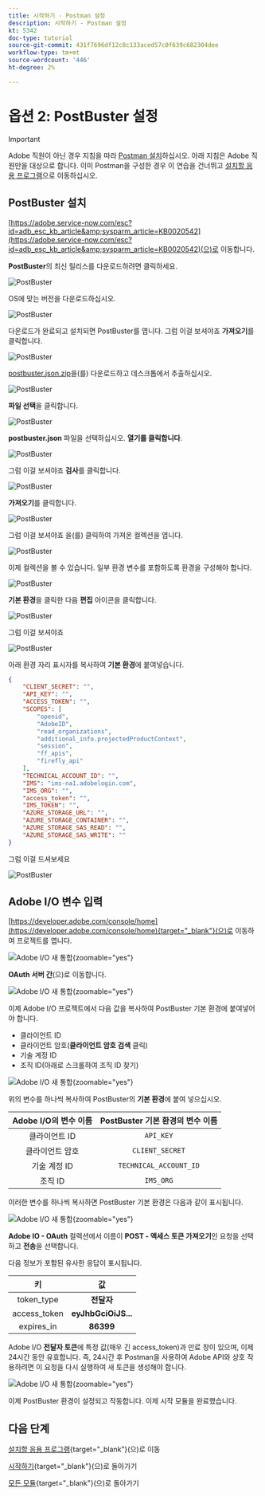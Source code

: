 ```yaml
---
title: 시작하기 - Postman 설정
description: 시작하기 - Postman 설정
kt: 5342
doc-type: tutorial
source-git-commit: 431f7696df12c8c133aced57c0f639c682304dee
workflow-type: tm+mt
source-wordcount: '446'
ht-degree: 2%

---
```


# 옵션 2: PostBuster 설정

>[!IMPORTANT]
>
>Adobe 직원이 아닌 경우 지침을 따라 [Postman 설치](./ex7.md)하십시오. 아래 지침은 Adobe 직원만을 대상으로 합니다. 이미 Postman을 구성한 경우 이 연습을 건너뛰고 [설치할 응용 프로그램](./ex9.md)으로 이동하십시오.

## PostBuster 설치

[https://adobe.service-now.com/esc?id=adb_esc_kb_article&amp;sysparm_article=KB0020542](https://adobe.service-now.com/esc?id=adb_esc_kb_article&amp;sysparm_article=KB0020542)(으)로 이동합니다.

**PostBuster**&#x200B;의 최신 릴리스를 다운로드하려면 클릭하세요.

![PostBuster](./images/pb1.png)

OS에 맞는 버전을 다운로드하십시오.

![PostBuster](./images/pb2.png)

다운로드가 완료되고 설치되면 PostBuster를 엽니다. 그럼 이걸 보셔야죠 **가져오기**&#x200B;를 클릭합니다.

![PostBuster](./images/pb3.png)

[postbuster.json.zip](./../../../assets/postman/postbuster.json.zip)을(를) 다운로드하고 데스크톱에서 추출하십시오.

![PostBuster](./images/pbpb.png)

**파일 선택**&#x200B;을 클릭합니다.

![PostBuster](./images/pb4.png)

**postbuster.json** 파일을 선택하십시오. **열기를 클릭합니다**.

![PostBuster](./images/pb5.png)

그럼 이걸 보셔야죠 **검사**&#x200B;를 클릭합니다.

![PostBuster](./images/pb6.png)

**가져오기**&#x200B;를 클릭합니다.

![PostBuster](./images/pb7.png)

그럼 이걸 보셔야죠 을(를) 클릭하여 가져온 컬렉션을 엽니다.

![PostBuster](./images/pb8.png)

이제 컬렉션을 볼 수 있습니다. 일부 환경 변수를 포함하도록 환경을 구성해야 합니다.

![PostBuster](./images/pb9.png)

**기본 환경**&#x200B;을 클릭한 다음 **편집** 아이콘을 클릭합니다.

![PostBuster](./images/pb10.png)

그럼 이걸 보셔야죠

![PostBuster](./images/pb11.png)

아래 환경 자리 표시자를 복사하여 **기본 환경**&#x200B;에 붙여넣습니다.

```json
{
	"CLIENT_SECRET": "",
	"API_KEY": "",
	"ACCESS_TOKEN": "",
	"SCOPES": [
		"openid",
		"AdobeID",
		"read_organizations", 
		"additional_info.projectedProductContext", 
		"session",
		"ff_apis",
		"firefly_api"
	],
	"TECHNICAL_ACCOUNT_ID": "",
	"IMS": "ims-na1.adobelogin.com",
	"IMS_ORG": "",
	"access_token": "",
	"IMS_TOKEN": "",
	"AZURE_STORAGE_URL": "",
	"AZURE_STORAGE_CONTAINER": "",
	"AZURE_STORAGE_SAS_READ": "",
	"AZURE_STORAGE_SAS_WRITE": ""
}
```

그럼 이걸 드셔보세요

![PostBuster](./images/pb12.png)

## Adobe I/O 변수 입력

[https://developer.adobe.com/console/home](https://developer.adobe.com/console/home){target="_blank"}(으)로 이동하여 프로젝트를 엽니다.

![Adobe I/O 새 통합](./images/iopr.png){zoomable="yes"}

**OAuth 서버 간**(으)로 이동합니다.

![Adobe I/O 새 통합](./images/iopbvar1.png){zoomable="yes"}

이제 Adobe I/O 프로젝트에서 다음 값을 복사하여 PostBuster 기본 환경에 붙여넣어야 합니다.

- 클라이언트 ID
- 클라이언트 암호(**클라이언트 암호 검색** 클릭)
- 기술 계정 ID
- 조직 ID(아래로 스크롤하여 조직 ID 찾기)

![Adobe I/O 새 통합](./images/iopbvar2.png){zoomable="yes"}

위의 변수를 하나씩 복사하여 PostBuster의 **기본 환경**&#x200B;에 붙여 넣으십시오.

| Adobe I/O의 변수 이름 | PostBuster 기본 환경의 변수 이름 |
|:-------------:| :---------------:| 
| 클라이언트 ID | `API_KEY` |
| 클라이언트 암호 | `CLIENT_SECRET` |
| 기술 계정 ID | `TECHNICAL_ACCOUNT_ID` |
| 조직 ID | `IMS_ORG` |

이러한 변수를 하나씩 복사하면 PostBuster 기본 환경은 다음과 같이 표시됩니다.

![Adobe I/O 새 통합](./images/iopbvar3.png){zoomable="yes"}

**Adobe IO - OAuth** 컬렉션에서 이름이 **POST - 액세스 토큰 가져오기**&#x200B;인 요청을 선택하고 **전송**&#x200B;을 선택합니다.

다음 정보가 포함된 유사한 응답이 표시됩니다.

| 키 | 값 |
|:-------------:| :---------------:| 
| token_type | **전달자** |
| access_token | **eyJhbGciOiJS...** |
| expires_in | **86399** |

Adobe I/O **전달자 토큰**&#x200B;에 특정 값(매우 긴 access_token)과 만료 창이 있으며, 이제 24시간 동안 유효합니다. 즉, 24시간 후 Postman을 사용하여 Adobe API와 상호 작용하려면 이 요청을 다시 실행하여 새 토큰을 생성해야 합니다.

![Adobe I/O 새 통합](./images/iopbvar4.png){zoomable="yes"}

이제 PostBuster 환경이 설정되고 작동합니다. 이제 시작 모듈을 완료했습니다.

## 다음 단계

[설치할 응용 프로그램](./ex9.md){target="_blank"}(으)로 이동

[시작하기](./getting-started.md){target="_blank"}(으)로 돌아가기

[모든 모듈](./../../../overview.md){target="_blank"}(으)로 돌아가기
